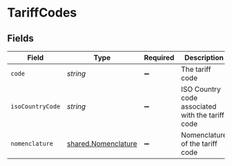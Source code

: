 # TariffCodes


## Fields

| Field                                                      | Type                                                       | Required                                                   | Description                                                |
| ---------------------------------------------------------- | ---------------------------------------------------------- | ---------------------------------------------------------- | ---------------------------------------------------------- |
| `code`                                                     | *string*                                                   | :heavy_minus_sign:                                         | The tariff code                                            |
| `isoCountryCode`                                           | *string*                                                   | :heavy_minus_sign:                                         | ISO Country code associated with the tariff code           |
| `nomenclature`                                             | [shared.Nomenclature](../../models/shared/nomenclature.md) | :heavy_minus_sign:                                         | Nomenclature of the tariff code                            |